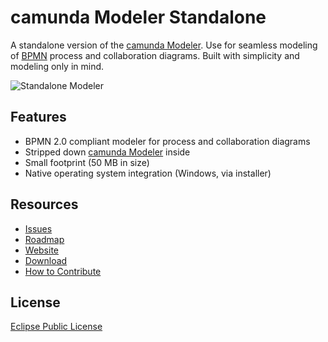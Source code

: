 # camunda Modeler Standalone

A standalone version of the [camunda Modeler](https://github.com/camunda/camunda-modeler). 
Use for seamless modeling of [BPMN](https://en.wikipedia.org/wiki/BPMN) process and collaboration diagrams.
Built with simplicity and modeling only in mind.

![Standalone Modeler](https://raw.github.com/camunda/camunda-modeler-standalone/master/documentation/images/screenshot.png)


## Features

* BPMN 2.0 compliant modeler for process and collaboration diagrams
* Stripped down [camunda Modeler](https://github.com/camunda/camunda-modeler) inside
* Small footprint (50 MB in size)
* Native operating system integration (Windows, via installer)


## Resources

* [Issues](https://github.com/camunda/camunda-modeler-standalone/issues)
* [Roadmap](https://github.com/camunda/camunda-modeler-standalone/issues?milestone=1&state=open)
* [Website](http://camunda.org/bpmn/tool/)
* [Download](http://camunda.org/bpmn/tool/download/)
* [How to Contribute](./CONTRIBUTE.md)


## License

[Eclipse Public License](http://www.eclipse.org/legal/epl-v10.html)
